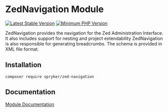 # ZedNavigation Module
[![Latest Stable Version](https://poser.pugx.org/spryker/zed-navigation/v/stable.svg)](https://packagist.org/packages/spryker/zed-navigation)
[![Minimum PHP Version](https://img.shields.io/badge/php-%3E%3D%207.4-8892BF.svg)](https://php.net/)

ZedNavigation provides the navigation for the Zed Administration Interface. It also includes support for nesting and project extendability ZedNavigation is also responsible for generating breadcrumbs. The schema is provided in XML file format.

## Installation

```
composer require spryker/zed-navigation
```

## Documentation

[Module Documentation](https://academy.spryker.com/developing_with_spryker/module_guide/modules.html)
